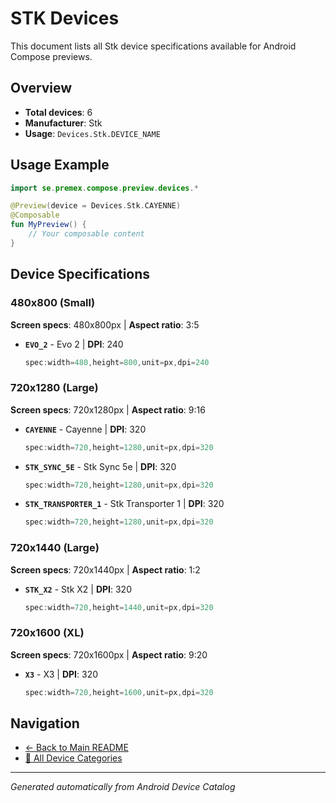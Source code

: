 # STK Devices

This document lists all Stk device specifications available for Android Compose previews.

## Overview

- **Total devices**: 6
- **Manufacturer**: Stk
- **Usage**: `Devices.Stk.DEVICE_NAME`

## Usage Example

```kotlin
import se.premex.compose.preview.devices.*

@Preview(device = Devices.Stk.CAYENNE)
@Composable
fun MyPreview() {
    // Your composable content
}
```

## Device Specifications

### 480x800 (Small)

**Screen specs**: 480x800px | **Aspect ratio**: 3:5

- **`EVO_2`** - Evo 2 | **DPI**: 240
  ```kotlin
  spec:width=480,height=800,unit=px,dpi=240
  ```

### 720x1280 (Large)

**Screen specs**: 720x1280px | **Aspect ratio**: 9:16

- **`CAYENNE`** - Cayenne | **DPI**: 320
  ```kotlin
  spec:width=720,height=1280,unit=px,dpi=320
  ```

- **`STK_SYNC_5E`** - Stk Sync 5e | **DPI**: 320
  ```kotlin
  spec:width=720,height=1280,unit=px,dpi=320
  ```

- **`STK_TRANSPORTER_1`** - Stk Transporter 1 | **DPI**: 320
  ```kotlin
  spec:width=720,height=1280,unit=px,dpi=320
  ```

### 720x1440 (Large)

**Screen specs**: 720x1440px | **Aspect ratio**: 1:2

- **`STK_X2`** - Stk X2 | **DPI**: 320
  ```kotlin
  spec:width=720,height=1440,unit=px,dpi=320
  ```

### 720x1600 (XL)

**Screen specs**: 720x1600px | **Aspect ratio**: 9:20

- **`X3`** - X3 | **DPI**: 320
  ```kotlin
  spec:width=720,height=1600,unit=px,dpi=320
  ```

## Navigation

- [← Back to Main README](../../README.md)
- [📱 All Device Categories](../README.md)

---
*Generated automatically from Android Device Catalog*
